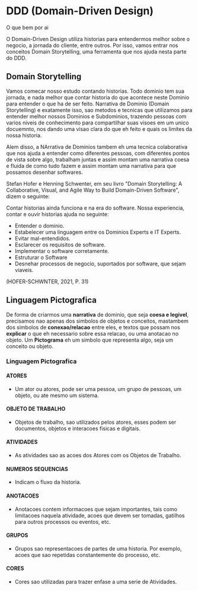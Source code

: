 # DDD (Domain-Driven Design)

O que bem por ai

O Domain-Driven Design utiliza historias para entendermos melhor sobre o negocio, a jornada do cliente, entre outros. Por isso, vamos entrar nos conceitos Domain Storytelling, uma ferramenta que nos ajuda nesta parte do DDD.

## Domain Storytelling

Vamos comecar nosso estudo contando historias. Todo dominio tem sua jornada, e nada melhor que contar historia do que acontece neste Dominio para entender o que ha de ser feito. Narrativa de Dominio (Domain Storytelling) e exatamente isso, sao metodos e tecnicas que utilizamos para entender melhor nossos Dominios e Subdominios, trazendo pessoas com varios niveis de conhecimento para compartilhar suas visoes em um unico docuemnto, nos dando uma visao clara do que eh feito e quais os limites da nossa historia.

Alem disso, a NArrativa de Dominios tambem eh uma tecnica colaborativa que nos ajuda a entender como diferentes pessoas, com diferentes pontos de vista sobre algo, trabalham juntas e assim montam uma narrativa coesa e fluida de como tudo fazem e assim montam uma narrativa para que possamos desenhar softwares.

Stefan Hofer e Henning Schwenter, em seu livro "Domain Storytelling: A Collaborative, Visual, and Agile Way to Build Domain-Driven Software", dizem o seguinte:

Contar historias ainda funciona e na era do software. Nossa experiencia, contar e ouvir historias ajuda no seguinte:

- Entender o dominio.
- Estabelecer uma linguagem entre os Dominios Experts e IT Experts.
- Evitar mal-entendidos.
- Esclarecer os requisitos de software.
- Implementar o software corretamente.
- Estruturar o Software
- Desnehar processos de negocio, suportados por software, que sejam viaveis.

(HOFER-SCHWNTER, 2021, P. 31)

## Linguagem Pictografica

De forma de criarmos uma **narrativa** de dominio, que seja **coesa e legivel**, precisamos nao apenas dos simbolos de objetos e conceitos, mastambem dos simbolos de **conexao/relacao** entre eles, e textos que possam nos **explicar** o que eh necessario sobre essa relacao, ou uma anotacao no objeto. Um **Pictograma** eh um simbolo que representa algo, seja um conceito ou objeto.

### Linguagem Pictografica

#### ATORES
- Um ator ou atores, pode ser uma pessoa, um grupo de pessoas, um objeto, ou ate mesmo um sistema.

#### OBJETO DE TRABALHO
- Objetos de trabalho, sao utilizados pelos atores, esses podem ser documentos, objetos e interacoes fisicas e digitais.

#### ATIVIDADES
- As atividades sao as acoes dos Atores com os Objetos de Trabalho.

#### NUMEROS SEQUENCIAS
- Indicam o fluxo da historia.

#### ANOTACOES
- Anotacoes contem informacoes que sejam importantes, tais como limitacoes naquela atividade, acoes que devem ser tomadas, gatilhos para outros processos ou eventos, etc.

#### GRUPOS 
- Grupos sao representacoes de partes de uma historia. Por exemplo, acoes que sao repetidas constantemente do processo, etc.

#### CORES
- Cores sao utilizadas para trazer enfase a uma serie de Atividades.